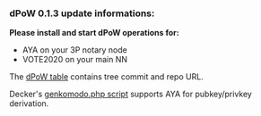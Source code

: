 ### dPoW 0.1.3 update informations:

<b>Please install and start dPoW operations for:</b>

- AYA on your 3P notary node 
- VOTE2020 on your main NN

The [dPoW table](https://github.com/KomodoPlatform/dPoW#dpow-asset-status) contains tree commit and repo URL. 

Decker's [genkomodo.php script](https://github.com/DeckerSU/komodo_scripts/blob/master/genkomodo.php) supports AYA for pubkey/privkey derivation.

